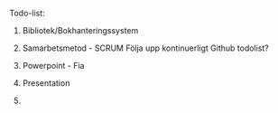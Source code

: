 Todo-list: 

1. Bibliotek/Bokhanteringssystem

2. Samarbetsmetod - SCRUM 
Följa upp kontinuerligt
Github todolist? 


3. Powerpoint - Fia 

4. Presentation 

5. 
